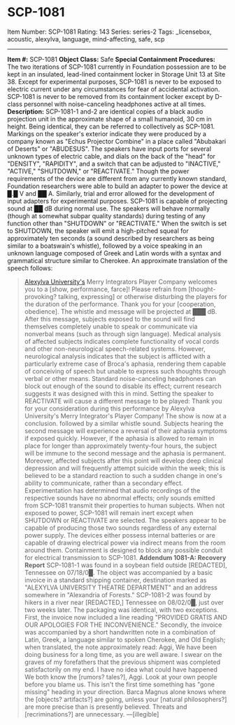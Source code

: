 # SCP-1081
Item Number: SCP-1081
Rating: 143
Series: series-2
Tags: _licensebox, acoustic, alexylva, language, mind-affecting, safe, scp

---

**Item #:** SCP-1081
**Object Class:** Safe
**Special Containment Procedures:** The two iterations of SCP-1081 currently in Foundation possession are to be kept in an insulated, lead-lined containment locker in Storage Unit 13 at Site 38. Except for experimental purposes, SCP-1081 is never to be exposed to electric current under any circumstances for fear of accidental activation. SCP-1081 is never to be removed from its containment locker except by D-class personnel with noise-canceling headphones active at all times.
**Description:** SCP-1081-1 and-2 are identical copies of a black audio projection unit in the approximate shape of a small humanoid, 30 cm in height. Being identical, they can be referred to collectively as SCP-1081. Markings on the speaker's exterior indicate they were produced by a company known as "Echus Projector Combine" in a place called "Abubakari of Deserts" or "ABUDESUS". The speakers have input ports for several unknown types of electric cable, and dials on the back of the "head" for "DENSITY", "RAPIDITY", and a switch that can be adjusted to "INACTIVE," "ACTIVE," "SHUTDOWN," or "REACTIVATE." Though the power requirements of the device are different from any currently known standard, Foundation researchers were able to build an adapter to power the device at █.█ V and ██ A. Similarly, trial and error allowed for the development of input adapters for experimental purposes.
SCP-1081 is capable of projecting sound at ██ dB during normal use. The speakers will behave normally (though at somewhat subpar quality standards) during testing of any function other than "SHUTDOWN" or "REACTIVATE." When the switch is set to SHUTDOWN, the speaker will emit a high-pitched squeal for approximately ten seconds (a sound described by researchers as being similar to a boatswain's whistle), followed by a voice speaking in an unknown language composed of Greek and Latin words with a syntax and grammatical structure similar to Cherokee. An approximate translation of the speech follows:
> [Alexylva University's](/wayward) Merry Integrators Player Company welcomes you to a [show, performance, farce]! Please refrain from [thought-provoking? talking, expressing] or otherwise disturbing the players for the duration of the performance. Thank you for your [cooperation, obedience].
The whistle and message will be projected at ███ dB. After this message, subjects exposed to the sound will find themselves completely unable to speak or communicate via nonverbal means (such as through sign language). Medical analysis of affected subjects indicates complete functionality of vocal cords and other non-neurological speech-related systems. However, neurological analysis indicates that the subject is afflicted with a particularly extreme case of Broca's aphasia, rendering them capable of conceiving of speech but unable to express such thoughts through verbal or other means. Standard noise-canceling headphones can block out enough of the sound to disable its effect; current research suggests it was designed with this in mind. Setting the speaker to REACTIVATE will cause a different message to be played:
> Thank you for your consideration during this performance by Alexylva University's Merry Integrator's Player Company! The show is now at a conclusion.
followed by a similar whistle sound. Subjects hearing the second message will experience a reversal of their aphasia symptoms if exposed quickly. However, if the aphasia is allowed to remain in place for longer than approximately twenty-four hours, the subject will be immune to the second message and the aphasia is permanent. Moreover, affected subjects after this point will develop deep clinical depression and will frequently attempt suicide within the week; this is believed to be a standard reaction to such a sudden change in one's ability to communicate, rather than a secondary effect. Experimentation has determined that audio recordings of the respective sounds have no abnormal effects; only sounds emitted from SCP-1081 transmit their properties to human subjects.
When not exposed to power, SCP-1081 will remain inert except when SHUTDOWN or REACTIVATE are selected. The speakers appear to be capable of producing those two sounds regardless of any external power supply. The devices either possess internal batteries or are capable of drawing electrical power via indirect means from the room around them. Containment is designed to block any possible conduit for electrical transmission to SCP-1081.
**Addendum 1081-A: Recovery Report** SCP-1081-1 was found in a soybean field outside [REDACTED], Tennessee on 07/18/0█. The object was accompanied by a basic invoice in a standard shipping container, destination marked as "ALEXYLVA UNIVERSITY THEATRE DEPARTMENT" and an address somewhere in "Alexandria of Forests." SCP-1081-2 was found by hikers in a river near [REDACTED,] Tennessee on 08/02/0█, just over two weeks later. The packaging was identical, with two exceptions. First, the invoice now included a line reading "PROVIDED GRATIS AND OUR APOLOGIES FOR THE INCONVENIENCE." Secondly, the invoice was accompanied by a short handwritten note in a combination of Latin, Greek, a language similar to spoken Cherokee, and Old English; when translated, the note approximately read:
> Aggi,
> We have been doing business for a long time, as you are well aware. I swear on the graves of my forefathers that the previous shipment was completed satisfactorily on my end. I have no idea what could have happened We both know the [rumors? tales?], Aggi. Look at your own people before you blame us. This isn't the first time something has "gone missing" heading in your direction. Barca Magnus alone knows where the [objects? artifacts?] are going, unless your [natural philosophers?] are more precise than is presently believed.
> Threats and [recriminations?] are unnecessary.
> —[illegible]